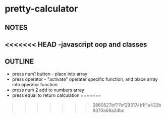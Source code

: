 # pretty-calculator

## NOTES
<<<<<<< HEAD
-javascript oop and classes
-

## OUTLINE
- press num1 button - place into array
- press operator - "activate" operater specific function, and place array into operator function
- press num 2 add to numbers array
- press equal to return calculation
=======
>>>>>>> 2860527bf77ef293174b1f1e432b9370a68a2dbc
